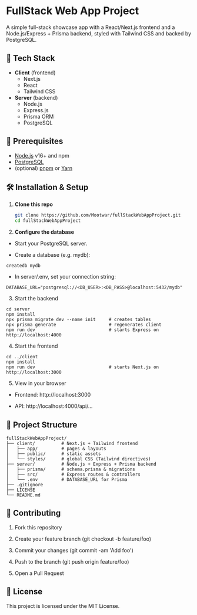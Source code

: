 # FullStack Web App Project

A simple full-stack showcase app with a React/Next.js frontend and a Node.js/Express + Prisma backend, styled with Tailwind CSS and backed by PostgreSQL.

## 🚀 Tech Stack

- **Client** (frontend)  
  - Next.js  
  - React  
  - Tailwind CSS  
- **Server** (backend)  
  - Node.js  
  - Express.js  
  - Prisma ORM  
  - PostgreSQL  

## 🔧 Prerequisites

- [Node.js](https://nodejs.org/) v16+ and npm  
- [PostgreSQL](https://www.postgresql.org/)  
- (optional) [pnpm](https://pnpm.io/) or [Yarn](https://yarnpkg.com/)  

## 🛠️ Installation & Setup

1. **Clone this repo**  
   ```bash
   git clone https://github.com/Mootwar/fullStackWebAppProject.git
   cd fullStackWebAppProject
   ```

2. **Configure the database**

- Start your PostgreSQL server.

- Create a database (e.g. mydb):
```
createdb mydb
```
- In server/.env, set your connection string:
```
DATABASE_URL="postgresql://<DB_USER>:<DB_PASS>@localhost:5432/mydb"
```
3. Start the backend
```
cd server
npm install
npx prisma migrate dev --name init     # creates tables
npx prisma generate                    # regenerates client
npm run dev                            # starts Express on http://localhost:4000
```
4. Start the frontend

```
cd ../client
npm install
npm run dev                            # starts Next.js on http://localhost:3000
```
5. View in your browser

- Frontend: http://localhost:3000

- API: http://localhost:4000/api/...

## 📁 Project Structure
```
fullStackWebAppProject/
├── client/          # Next.js + Tailwind frontend
│   ├── app/         # pages & layouts
│   ├── public/      # static assets
│   └── styles/      # global CSS (Tailwind directives)
├── server/          # Node.js + Express + Prisma backend
│   ├── prisma/      # schema.prisma & migrations
│   ├── src/         # Express routes & controllers
│   └── .env         # DATABASE_URL for Prisma
├── .gitignore
├── LICENSE
└── README.md
```
## 🤝 Contributing

1. Fork this repository

2. Create your feature branch (git checkout -b feature/foo)

3. Commit your changes (git commit -am 'Add foo')

4. Push to the branch (git push origin feature/foo)

5. Open a Pull Request

## 📄 License
This project is licensed under the MIT License.